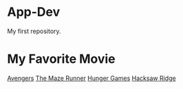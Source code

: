 # App-Dev
My first repository.
# My Favorite Movie
[Avengers](https://www.google.com/url?sa=i&url=https%3A%2F%2Fgifdb.com%2Fgif%2Fanimated-avengers-assemble-ggqp4wv5cwxgvpcb.html&psig=AOvVaw1oStZwOuqUrbEDFuFeVsU4&ust=1702118130658000&source=images&cd=vfe&opi=89978449&ved=0CA8QjRxqFwoTCMDb7qbS_4IDFQAAAAAdAAAAABAM)
[The Maze Runner](https://www.google.com/url?sa=i&url=https%3A%2F%2Fwww.pinterest.com%2Fpin%2Fmaze-runner-the-scorch-trials-gif-find-share-on-giphy--774478467164164595%2F&psig=AOvVaw3UVlV6XM2Yos50BXRtYxCX&ust=1702118223509000&source=images&cd=vfe&opi=89978449&ved=0CA8QjRxqFwoTCKCmjNfS_4IDFQAAAAAdAAAAABAD)
[Hunger Games](https://www.google.com/url?sa=i&url=https%3A%2F%2Fgiphy.com%2Fexplore%2Fthg-katniss&psig=AOvVaw36Oae4gVKP9vbZODkqlyMJ&ust=1702118164872000&source=images&cd=vfe&opi=89978449&ved=0CA8QjRxqFwoTCPDyjcLS_4IDFQAAAAAdAAAAABAY)
[Hacksaw Ridge](https://www.google.com/url?sa=i&url=https%3A%2F%2Fwww.simbasible.com%2Fhacksaw-ridge-movie-review%2F&psig=AOvVaw30Foo8z71iWzn-KgsHr-bv&ust=1702118300758000&source=images&cd=vfe&opi=89978449&ved=0CA8QjRxqFwoTCID__vfS_4IDFQAAAAAdAAAAABAE)
